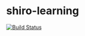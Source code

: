 # shiro-learning

[![Build Status](https://travis-ci.org/wallellen/shiro-learning.svg?branch=master)](https://github.com/wallellen/shiro-learning)
